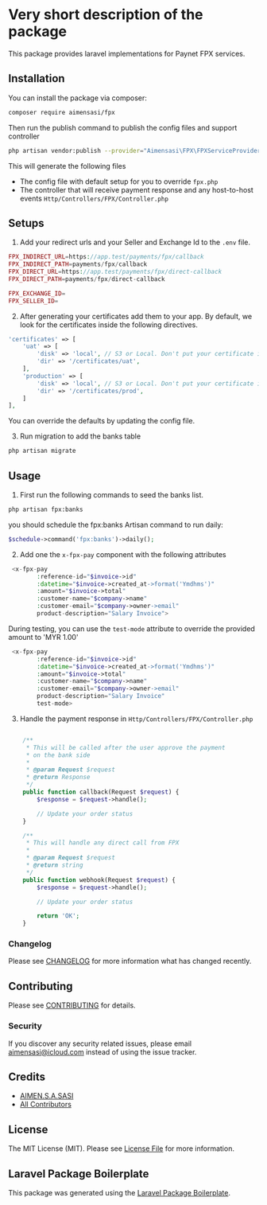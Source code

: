 # Very short description of the package

This package provides laravel implementations for Paynet FPX services.

## Installation

You can install the package via composer:

```bash
composer require aimensasi/fpx
```

Then run the publish command to publish the config files and support controller

```bash
php artisan vendor:publish --provider="Aimensasi\FPX\FPXServiceProvider"
```

This will generate the following files

* The config file with default setup for you to override `fpx.php`
* The controller that will receive payment response and any host-to-host events `Http/Controllers/FPX/Controller.php`

## Setups

1. Add your redirect urls and your Seller and Exchange Id to the `.env` file.

```php
FPX_INDIRECT_URL=https://app.test/payments/fpx/callback
FPX_INDIRECT_PATH=payments/fpx/callback
FPX_DIRECT_URL=https://app.test/payments/fpx/direct-callback
FPX_DIRECT_PATH=payments/fpx/direct-callback

FPX_EXCHANGE_ID=
FPX_SELLER_ID=
```

2. After generating your certificates add them to your app. By default, we look for the certificates inside the following directives.

```php
'certificates' => [
	'uat' => [
		'disk' => 'local', // S3 or Local. Don't put your certificate in public disk
		'dir' => '/certificates/uat',
	],
	'production' => [
		'disk' => 'local', // S3 or Local. Don't put your certificate in public disk
		'dir' => '/certificates/prod',
	]
],
```

You can override the defaults by updating the config file.

3. Run migration to add the banks table

```bash
php artisan migrate
```


## Usage

1. First run the following commands to seed the banks list.

``` bash
php artisan fpx:banks
```

 you should schedule the fpx:banks Artisan command to run daily:

 ```php
 $schedule->command('fpx:banks')->daily();
 ```


2. Add one the `x-fpx-pay` component with the following attributes

``` php
 <x-fpx-pay
		:reference-id="$invoice->id"
		:datetime="$invoice->created_at->format('Ymdhms')"
		:amount="$invoice->total"
		:customer-name="$company->name"
		:customer-email="$company->owner->email"
		product-description="Salary Invoice">
```

During testing, you can use the `test-mode` attribute to override the provided amount to 'MYR 1.00'

``` php
 <x-fpx-pay
		:reference-id="$invoice->id"
		:datetime="$invoice->created_at->format('Ymdhms')"
		:amount="$invoice->total"
		:customer-name="$company->name"
		:customer-email="$company->owner->email"
		product-description="Salary Invoice"
		test-mode>
```

3. Handle the payment response in `Http/Controllers/FPX/Controller.php`

``` php

	/**
	 * This will be called after the user approve the payment
	 * on the bank side
	 * 
	 * @param Request $request
	 * @return Response
	 */
	public function callback(Request $request) {
		$response = $request->handle();

		// Update your order status
	}

	/**
	 * This will handle any direct call from FPX
	 * 
	 * @param Request $request
	 * @return string
	 */
	public function webhook(Request $request) {
		$response = $request->handle();

		// Update your order status

		return 'OK';
	}
```



### Changelog

Please see [CHANGELOG](CHANGELOG.md) for more information what has changed recently.

## Contributing

Please see [CONTRIBUTING](CONTRIBUTING.md) for details.

### Security

If you discover any security related issues, please email aimensasi@icloud.com instead of using the issue tracker.

## Credits

- [AIMEN.S.A.SASI](https://github.com/aimensasi)
- [All Contributors](../../contributors)

## License

The MIT License (MIT). Please see [License File](LICENSE.md) for more information.

## Laravel Package Boilerplate

This package was generated using the [Laravel Package Boilerplate](https://laravelpackageboilerplate.com).
